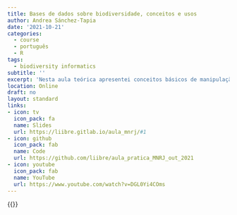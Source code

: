 ```yaml
---
title: Bases de dados sobre biodiversidade, conceitos e usos
author: Andrea Sánchez-Tapia
date: '2021-10-21'
categories:
  - course
  - português
  - R
tags:
  - biodiversity informatics
subtitle: ''
excerpt: 'Nesta aula teórica apresentei conceitos básicos de manipulação de bases de dados de biodiversidade usando R'
location: Online
draft: no
layout: standard
links:
- icon: tv
  icon_pack: fa
  name: Slides
  url: https://liibre.gitlab.io/aula_mnrj/#1
- icon: github
  icon_pack: fab
  name: Code
  url: https://github.com/liibre/aula_pratica_MNRJ_out_2021
- icon: youtube
  icon_pack: fab
  name: YouTube
  url: https://www.youtube.com/watch?v=DGL0Yi4COms
---
```


{{<youtube DGL0Yi4COms>}}


